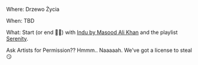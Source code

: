 Where: Drzewo Życia

When: TBD

What: Start (or end 🤷‍♂️) with [Indu by Masood Ali Khan](https://open.spotify.com/track/4UimAfSmis906EWI5ZrZgz?si=a434d257f83f46b4) and the playlist [Serenity](https://open.spotify.com/playlist/37i9dQZF1DWWiMGGmWlPNZ?si=305ef5bceca243df).

Ask Artists for Permission?? Hmmm.. Naaaaah. We've got a license to steal 😏

